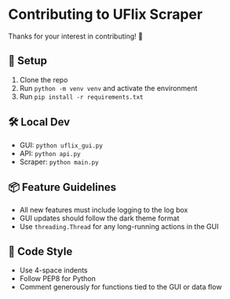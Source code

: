# Contributing to UFlix Scraper

Thanks for your interest in contributing! 🚀

## 👾 Setup

1. Clone the repo
2. Run `python -m venv venv` and activate the environment
3. Run `pip install -r requirements.txt`

## 🛠️ Local Dev

- GUI: `python uflix_gui.py`
- API: `python api.py`
- Scraper: `python main.py`

## 📦 Feature Guidelines

- All new features must include logging to the log box
- GUI updates should follow the dark theme format
- Use `threading.Thread` for any long-running actions in the GUI

## 🤝 Code Style

- Use 4-space indents
- Follow PEP8 for Python
- Comment generously for functions tied to the GUI or data flow
